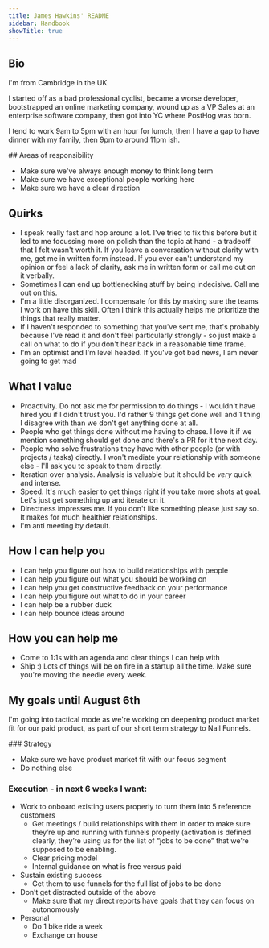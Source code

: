 ```yaml
---
title: James Hawkins' README
sidebar: Handbook
showTitle: true
---
```


## Bio

I'm from Cambridge in the UK.

I started off as a bad professional cyclist, became a worse developer, bootstrapped an online marketing company, wound up as a VP Sales at an enterprise software company, then got into YC where PostHog was born.

I tend to work 9am to 5pm with an hour for lumch, then I have a gap to have dinner with my family, then 9pm to around 11pm ish.

## Areas of responsibility

- Make sure we've always enough money to think long term
- Make sure we have exceptional people working here
- Make sure we have a clear direction

## Quirks

- I speak really fast and hop around a lot. I've tried to fix this before but it led to me focussing more on polish than the topic at hand - a tradeoff that I felt wasn't worth it. If you leave a conversation without clarity with me, get me in written form instead. If you ever can't understand my opinion or feel a lack of clarity, ask me in written form or call me out on it verbally.
- Sometimes I can end up bottlenecking stuff by being indecisive. Call me out on this.
- I'm a little disorganized. I compensate for this by making sure the teams I work on have this skill. Often I think this actually helps me prioritize the things that really matter.
- If I haven't responded to something that you've sent me, that's probably because I've read it and don't feel particularly strongly - so just make a call on what to do if you don't hear back in a reasonable time frame.
- I'm an optimist and I'm level headed. If you've got bad news, I am never going to get mad

## What I value

- Proactivity. Do not ask me for permission to do things - I wouldn't have hired you if I didn't trust you. I'd rather 9 things get done well and 1 thing I disagree with than we don't get anything done at all. 
- People who get things done without me having to chase. I love it if we mention something should get done and there's a PR for it the next day.
- People who solve frustrations they have with other people (or with projects / tasks) directly. I won't mediate your relationship with someone else - I'll ask you to speak to them directly. 
- Iteration over analysis. Analysis is valuable but it should be _very_ quick and intense.
- Speed. It's much easier to get things right if you take more shots at goal. Let's just get something up and iterate on it.
- Directness impresses me. If you don't like something please just say so. It makes for much healthier relationships.
- I'm anti meeting by default.

## How I can help you

- I can help you figure out how to build relationships with people
- I can help you figure out what you should be working on
- I can help you get constructive feedback on your performance
- I can help you figure out what to do in your career
- I can help be a rubber duck
- I can help bounce ideas around

## How you can help me

- Come to 1:1s with an agenda and clear things I can help with
- Ship :) Lots of things will be on fire in a startup all the time. Make sure you're moving the needle every week.

## My goals until August 6th

I'm going into tactical mode as we're working on deepening product market fit for our paid product, as part of our short term strategy to Nail Funnels.

### Strategy
- Make sure we have product market fit with our focus segment
- Do nothing else
### Execution - in next 6 weeks I want:
- Work to onboard existing users properly to turn them into 5 reference customers
  - Get meetings / build relationships with them in order to make sure they’re up and running with funnels properly (activation is defined clearly, they’re using us for the list of “jobs to be done” that we’re supposed to be enabling.
  - Clear pricing model
  - Internal guidance on what is free versus paid
- Sustain existing success
  - Get them to use funnels for the full list of jobs to be done
- Don’t get distracted outside of the above
  - Make sure that my direct reports have goals that they can focus on autonomously
- Personal
  - Do 1 bike ride a week
  - Exchange on house